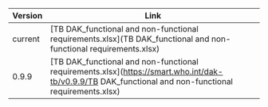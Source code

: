 

| Version | Link |
|---|---|
| current | [TB DAK_functional and non-functional requirements.xlsx](TB DAK_functional and non-functional requirements.xlsx) |
|0.9.9 | [TB DAK_functional and non-functional requirements.xlsx](https://smart.who.int/dak-tb/v0.9.9/TB DAK_functional and non-functional requirements.xlsx)

